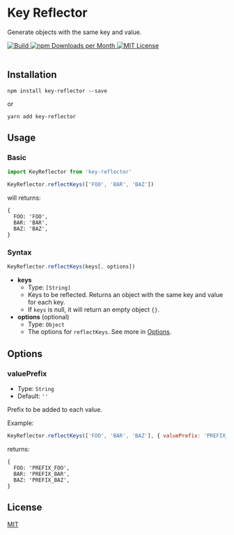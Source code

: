 <h1>Key Reflector</h1>
<p>Generate objects with the same key and value.</p>
<a href="https://circleci.com/gh/Amabel/key-reflector">
  <img src="https://img.shields.io/circleci/build/github/Amabel/key-reflector.svg?style=for-the-badge" alt="Build">
</a>
<a href="#">
  <img src="https://img.shields.io/npm/v/key-reflector.svg?style=for-the-badge" alt="npm Downloads per Month">
<a>

<a href="https://github.com/Amabel/key-reflector/blob/master/LICENSE">
  <img src="https://img.shields.io/github/license/amabel/key-reflector.svg?style=for-the-badge" alt="MIT License">
</a>
<br><br>

## Installation

```
npm install key-reflector --save
```

or

```
yarn add key-reflector
```

## Usage

### Basic

```javascript
import KeyReflector from 'key-reflector'

KeyReflector.reflectKeys(['FOO', 'BAR', 'BAZ'])
```

will returns:

```
{
  FOO: 'FOO',
  BAR: 'BAR',
  BAZ: 'BAZ',
}
```

### Syntax

```javascript
KeyReflector.reflectKeys(keys[, options])
```

- **keys**
  - Type: `[String]`
  - Keys to be reflected. Returns an object with the same key and value for each key.
  - If `keys` is null, it will return an empty object `{}`.
- **options** (optional)
  - Type: `Object`
  - The options for `reflectKeys`. See more in [Options](#Options).


## Options

### **valuePrefix**

- Type: `String`
- Default: `''`

Prefix to be added to each value.

Example:

```javascript
KeyReflector.reflectKeys(['FOO', 'BAR', 'BAZ'], { valuePrefix: 'PREFIX_'})
```

returns:

```
{
  FOO: 'PREFIX_FOO',
  BAR: 'PREFIX_BAR',
  BAZ: 'PREFIX_BAZ',
}
```


## License

[MIT](https://github.com/Amabel/key-reflector/blob/master/LICENSE)
